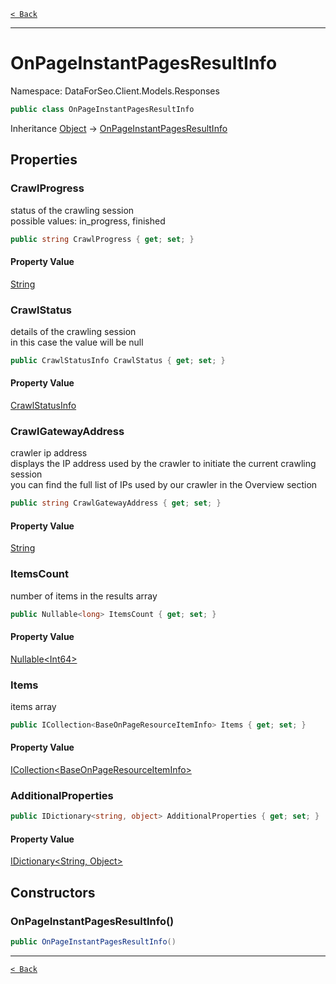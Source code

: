 [`< Back`](./)

---

# OnPageInstantPagesResultInfo

Namespace: DataForSeo.Client.Models.Responses

```csharp
public class OnPageInstantPagesResultInfo
```

Inheritance [Object](https://docs.microsoft.com/en-us/dotnet/api/system.object) → [OnPageInstantPagesResultInfo](./dataforseo.client.models.responses.onpageinstantpagesresultinfo)

## Properties

### **CrawlProgress**

status of the crawling session
 <br>possible values: in_progress, finished

```csharp
public string CrawlProgress { get; set; }
```

#### Property Value

[String](https://docs.microsoft.com/en-us/dotnet/api/system.string)<br>

### **CrawlStatus**

details of the crawling session
 <br>in this case the value will be null

```csharp
public CrawlStatusInfo CrawlStatus { get; set; }
```

#### Property Value

[CrawlStatusInfo](./dataforseo.client.models.crawlstatusinfo)<br>

### **CrawlGatewayAddress**

crawler ip address
 <br>displays the IP address used by the crawler to initiate the current crawling session
 <br>you can find the full list of IPs used by our crawler in the Overview section

```csharp
public string CrawlGatewayAddress { get; set; }
```

#### Property Value

[String](https://docs.microsoft.com/en-us/dotnet/api/system.string)<br>

### **ItemsCount**

number of items in the results array

```csharp
public Nullable<long> ItemsCount { get; set; }
```

#### Property Value

[Nullable&lt;Int64&gt;](https://docs.microsoft.com/en-us/dotnet/api/system.nullable-1)<br>

### **Items**

items array

```csharp
public ICollection<BaseOnPageResourceItemInfo> Items { get; set; }
```

#### Property Value

[ICollection&lt;BaseOnPageResourceItemInfo&gt;](./dataforseo.client.models.baseonpageresourceiteminfo)<br>

### **AdditionalProperties**

```csharp
public IDictionary<string, object> AdditionalProperties { get; set; }
```

#### Property Value

[IDictionary&lt;String, Object&gt;](https://docs.microsoft.com/en-us/dotnet/api/system.collections.generic.idictionary-2)<br>

## Constructors

### **OnPageInstantPagesResultInfo()**

```csharp
public OnPageInstantPagesResultInfo()
```

---

[`< Back`](./)
